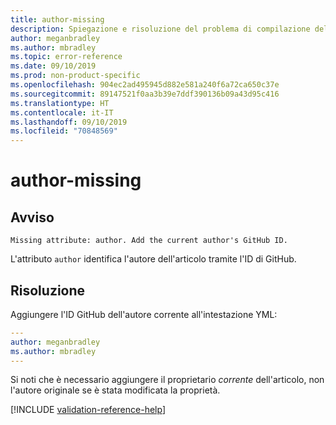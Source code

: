 ```yaml
---
title: author-missing
description: Spiegazione e risoluzione del problema di compilazione della documentazione author-missing.
author: meganbradley
ms.author: mbradley
ms.topic: error-reference
ms.date: 09/10/2019
ms.prod: non-product-specific
ms.openlocfilehash: 904ec2ad495945d882e581a240f6a72ca650c37e
ms.sourcegitcommit: 89147521f0aa3b39e7ddf390136b09a43d95c416
ms.translationtype: HT
ms.contentlocale: it-IT
ms.lasthandoff: 09/10/2019
ms.locfileid: "70848569"
---
```

# <a name="author-missing"></a>author-missing

## <a name="warning"></a>Avviso

`Missing attribute: author. Add the current author's GitHub ID.`

L'attributo `author` identifica l'autore dell'articolo tramite l'ID di GitHub. 

## <a name="resolution"></a>Risoluzione

Aggiungere l'ID GitHub dell'autore corrente all'intestazione YML:

```yml
---
author: meganbradley
ms.author: mbradley
---
```

Si noti che è necessario aggiungere il proprietario *corrente* dell'articolo, non l'autore originale se è stata modificata la proprietà.

<!--make sure to add this file to your includes folder and verify the path-->
[!INCLUDE [validation-reference-help](includes/validation-reference-help.md)]
